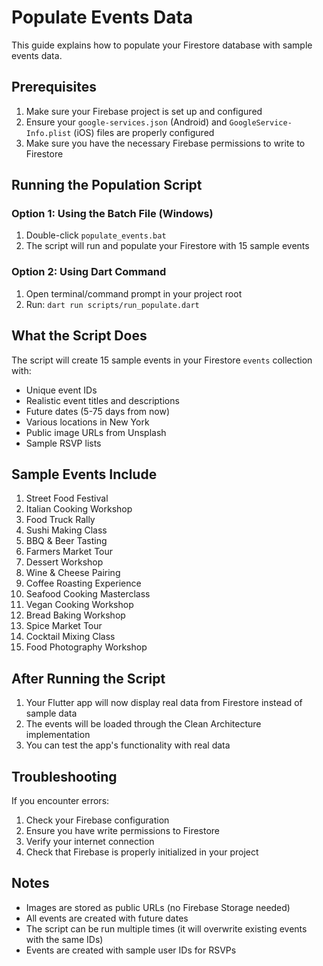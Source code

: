 # Populate Events Data

This guide explains how to populate your Firestore database with sample events data.

## Prerequisites

1. Make sure your Firebase project is set up and configured
2. Ensure your `google-services.json` (Android) and `GoogleService-Info.plist` (iOS) files are properly configured
3. Make sure you have the necessary Firebase permissions to write to Firestore

## Running the Population Script

### Option 1: Using the Batch File (Windows)
1. Double-click `populate_events.bat`
2. The script will run and populate your Firestore with 15 sample events

### Option 2: Using Dart Command
1. Open terminal/command prompt in your project root
2. Run: `dart run scripts/run_populate.dart`

## What the Script Does

The script will create 15 sample events in your Firestore `events` collection with:
- Unique event IDs
- Realistic event titles and descriptions
- Future dates (5-75 days from now)
- Various locations in New York
- Public image URLs from Unsplash
- Sample RSVP lists

## Sample Events Include

1. Street Food Festival
2. Italian Cooking Workshop
3. Food Truck Rally
4. Sushi Making Class
5. BBQ & Beer Tasting
6. Farmers Market Tour
7. Dessert Workshop
8. Wine & Cheese Pairing
9. Coffee Roasting Experience
10. Seafood Cooking Masterclass
11. Vegan Cooking Workshop
12. Bread Baking Workshop
13. Spice Market Tour
14. Cocktail Mixing Class
15. Food Photography Workshop

## After Running the Script

1. Your Flutter app will now display real data from Firestore instead of sample data
2. The events will be loaded through the Clean Architecture implementation
3. You can test the app's functionality with real data

## Troubleshooting

If you encounter errors:
1. Check your Firebase configuration
2. Ensure you have write permissions to Firestore
3. Verify your internet connection
4. Check that Firebase is properly initialized in your project

## Notes

- Images are stored as public URLs (no Firebase Storage needed)
- All events are created with future dates
- The script can be run multiple times (it will overwrite existing events with the same IDs)
- Events are created with sample user IDs for RSVPs
